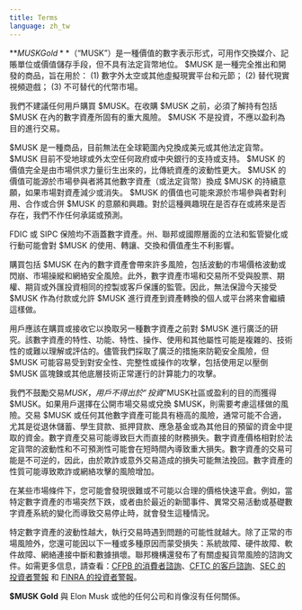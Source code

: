 ```yaml
---
title: Terms
language: zh_tw
---
```

**$MUSK Gold**（“$MUSK”）是一種價值的數字表示形式，可用作交換媒介、記賬單位或價值儲存手段，但不具有法定貨幣地位。 $MUSK 是一種完全推出和開發的商品，旨在用於： (1) 數字外太空或其他虛擬現實平台和元節； (2) 替代現實視頻遊戲； (3) 不可替代的代幣市場。

我們不建議任何用戶購買 $MUSK。在收購 $MUSK 之前，必須了解持有包括 $MUSK 在內的數字資產所固有的重大風險。 $MUSK 不是投資，不應以盈利為目的進行交易。

$MUSK 是一種商品，目前無法在全球範圍內兌換成美元或其他法定貨幣。 $MUSK 目前不受地球或外太空任何政府或中央銀行的支持或支持。 $MUSK 的價值完全是由市場供求力量衍生出來的，比傳統資產的波動性更大。 $MUSK 的價值可能源於市場參與者將其他數字資產（或法定貨幣）換成 $MUSK 的持續意願，如果市場對資產減少或消失。 $MUSK 的價值也可能來源於市場參與者對利用、合作或合併 $MUSK 的意願和興趣。對於這種興趣現在是否存在或將來是否存在，我們不作任何承諾或預測。

FDIC 或 SIPC 保險均不涵蓋數字資產。州、聯邦或國際層面的立法和監管變化或行動可能會對 $MUSK 的使用、轉讓、交換和價值產生不利影響。

購買包括 $MUSK 在內的數字資產會帶來許多風險，包括波動的市場價格波動或閃崩、市場操縱和網絡安全風險。此外，數字資產市場和交易所不受與股票、期權、期貨或外匯投資相同的控製或客戶保護的監管。因此，無法保證今天接受 $MUSK 作為付款或允許 $MUSK 進行資產到資產轉換的個人或平台將來會繼續這樣做。

用戶應該在購買或接收它以換取另一種數字資產之前對 $MUSK 進行廣泛的研究。該數字資產的特性、功能、特性、操作、使用和其他屬性可能是複雜的、技術性的或難以理解或評估的。儘管我們採取了廣泛的措施來防範安全風險，但 $MUSK 可能容易受到對安全性、完整性或操作的攻擊，包括使用足以壓倒 $MUSK 區塊鍊或其他底層技術正常運行的計算能力的攻擊。

我們不鼓勵交易$MUSK，用戶不得出於“投資”$MUSK社區或盈利的目的而獲得$MUSK。如果用戶選擇在公開市場交易或兌換 $MUSK，則需要考慮這樣做的風險。交易 $MUSK 或任何其他數字資產可能具有極高的風險，通常可能不合適，尤其是從退休儲蓄、學生貸款、抵押貸款、應急基金或為其他目的預留的資金中提取的資金。數字資產交易可能導致巨大而直接的財務損失。數字資產價格相對於法定貨幣的波動性和不可預測性可能會在短時間內導致重大損失。數字資產的交易可能是不可逆的，因此，由於欺詐或意外交易造成的損失可能無法挽回。數字資產的性質可能導致欺詐或網絡攻擊的風險增加。

在某些市場條件下，您可能會發現很難或不可能以合理的價格快速平倉。例如，當特定數字資產的市場突然下跌，或者由於最近的新聞事件、異常交易活動或基礎數字資產系統的變化而導致交易停止時，就會發生這種情況。

特定數字資產的波動性越大，執行交易時遇到問題的可能性就越大。除了正常的市場風險外，您還可能因以下一種或多種原因而蒙受損失：系統故障、硬件故障、軟件故障、網絡連接中斷和數據損壞。聯邦機構還發布了有關虛擬貨幣風險的諮詢文件。如需更多信息，請查看：[CFPB 的消費者諮詢](https://files.consumerfinance.gov/f/201408_cfpb_consumer-advisory_virtual-currencies.pdf)、[CFTC 的客戶諮詢](https://www.cftc.gov/sites/default/files/2019-12/customeradvisory_urvct121517.pdf)、[SEC 的投資者警報](https://www.sec.gov/oiea/investor-alerts-bulletins/investoralertsia_bitcoin.html) 和 [FINRA 的投資者警報](https://www.finra.org/investors/alerts/bitcoin-more-bit-risky)。

**$MUSK Gold** 與 Elon Musk 或他的任何公司和肖像沒有任何關係。